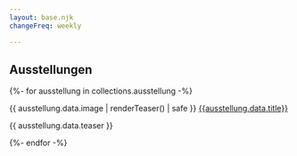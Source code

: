 ```yaml
---
layout: base.njk
changeFreq: weekly

---
```


<section>
  <h2>Ausstellungen</h2>
</section>


{%- for ausstellung in collections.ausstellung -%}
<section>
{{ ausstellung.data.image | renderTeaser() | safe }}
<a href="{{ausstellung.url}}">{{ausstellung.data.title}}</a>
<p>{{ ausstellung.data.teaser }} </p>
</section>
{%- endfor -%}
